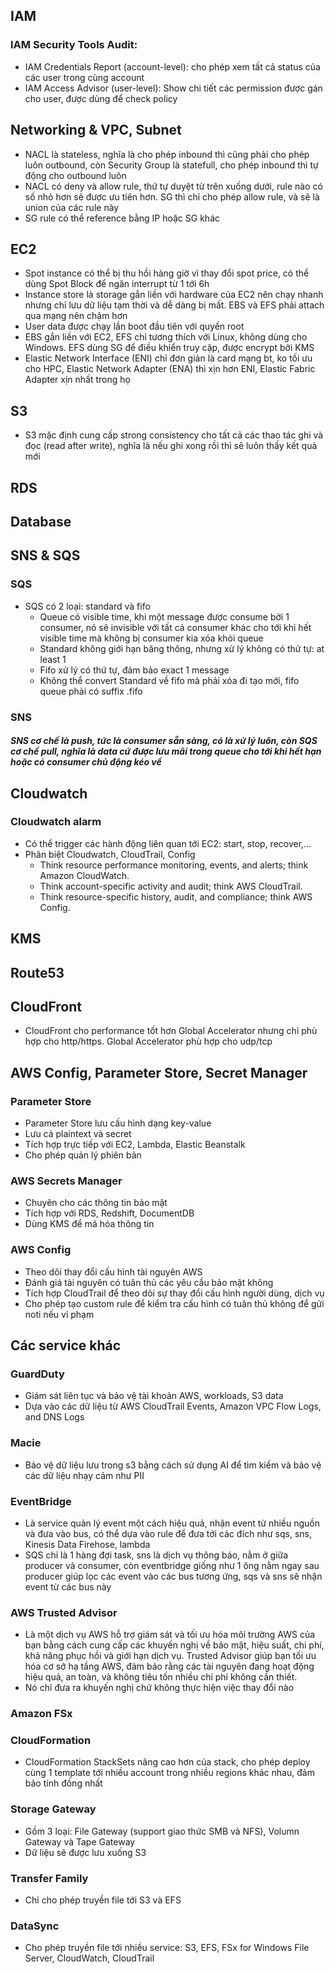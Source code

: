 ## IAM
### IAM Security Tools Audit:
- IAM Credentials Report (account-level): cho phép xem tất cả status của các user trong cùng account
- IAM Access Advisor (user-level): Show chi tiết các permission được gán cho user, được dùng để check policy

## Networking & VPC, Subnet
- NACL là stateless, nghĩa là cho phép inbound thì cũng phải cho phép luôn outbound, còn Security Group là statefull, cho phép inbound thì tự động cho outbound luôn
- NACL có deny và allow rule, thứ tự duyệt từ trên xuống dưới, rule nào có số nhỏ hơn sẽ được ưu tiên hơn. SG thì chỉ cho phép allow rule, và sẽ là union của các rule này
- SG rule có thể reference bằng IP hoặc SG khác

## EC2
- Spot instance có thể bị thu hồi hàng giờ vì thay đổi spot price, có thể dùng Spot Block để ngăn interrupt từ 1 tới 6h
- Instance store là storage gắn liền với hardware của EC2 nên chạy nhanh nhưng chỉ lưu dữ liệu tạm thời và dễ dàng bị mất. EBS và EFS phải attach qua mạng nên chậm hơn
- User data được chạy lần boot đầu tiên với quyền root
- EBS gắn liền với EC2, EFS chỉ tương thích với Linux, không dùng cho Windows. EFS dùng SG để điều khiển truy cập, được encrypt bởi KMS
- Elastic Network Interface (ENI) chỉ đơn giản là card mạng bt, ko tối ưu cho HPC, Elastic Network Adapter (ENA) thì xịn hơn ENI, Elastic Fabric Adapter xịn nhất trong họ

## S3
- S3 mặc định cung cấp strong consistency cho tất cả các thao tác ghi và đọc (read after write), nghĩa là nếu ghi xong rồi thì sẽ luôn thấy kết quả mới

## RDS

## Database

## SNS & SQS
### SQS
- SQS có 2 loại: standard và fifo
  - Queue có visible time, khi một message được consume bởi 1 consumer, nó sẽ invisible với tất cả consumer khác cho tới khi hết visible time mà không bị consumer kia xóa khỏi queue
  - Standard không giới hạn băng thông, nhưng xử lý không có thử tự: at least 1
  - Fifo xử lý có thứ tự, đảm bảo exact 1 message
  - Không thể convert Standard về fifo mà phải xóa đi tạo mới, fifo queue phải có suffix .fifo
### SNS
##### SNS cơ chế là push, tức là consumer sẵn sàng, có là xử lý luôn, còn SQS cơ chế pull, nghĩa là data cứ được lưu mãi trong queue cho tới khi hết hạn hoặc có consumer chủ động kéo về

## Cloudwatch
### Cloudwatch alarm
- Có thể trigger các hành động liên quan tới EC2: start, stop, recover,...
- Phân biệt Cloudwatch, CloudTrail, Config
  - Think resource performance monitoring, events, and alerts; think Amazon CloudWatch.
  - Think account-specific activity and audit; think AWS CloudTrail.
  - Think resource-specific history, audit, and compliance; think AWS Config.

## KMS

## Route53

## CloudFront
- CloudFront cho performance tốt hơn Global Accelerator nhưng chỉ phù hợp cho http/https. Global Accelerator phù hợp cho udp/tcp

## AWS Config, Parameter Store, Secret Manager
### Parameter Store
- Parameter Store lưu cấu hình dạng key-value
- Lưu cả plaintext và secret
- Tích hợp trực tiếp với EC2, Lambda, Elastic Beanstalk
- Cho phép quản lý phiên bản

### AWS Secrets Manager
- Chuyên cho các thông tin bảo mật
- Tích hợp với RDS, Redshift, DocumentDB
- Dùng KMS để mã hóa thông tin

### AWS Config
- Theo dõi thay đổi cấu hình tài nguyên AWS
- Đánh giá tài nguyên có tuân thủ các yêu cầu bảo mật không
- Tích hợp CloudTrail để theo dõi sự thay đổi cấu hình người dùng, dịch vụ
- Cho phép tạo custom rule để kiểm tra cấu hình có tuân thủ không để gửi noti nếu vi phạm

## Các service khác  
### GuardDuty
  - Giám sát liên tục và bảo vệ tài khoản AWS, workloads, S3 data
  - Dựa vào các dữ liệu từ AWS CloudTrail Events, Amazon VPC Flow Logs, and DNS Logs
  
### Macie 
- Bảo vệ dữ liệu lưu trong s3 bằng cách sử dụng AI để tìm kiếm và bảo vệ các dữ liệu nhạy cảm như PII

### EventBridge 
- Là service quản lý event một cách hiệu quả, nhận event từ nhiều nguồn và đưa vào bus, có thể dựa vào rule để đưa tới các đích như sqs, sns, Kinesis Data Firehose, lambda
- SQS chỉ là 1 hàng đợi task, sns là dịch vụ thông báo, nằm ở giữa producer và consumer, còn eventbridge giống như 1 ông nằm ngay sau producer giúp lọc các event vào các bus tương ứng, sqs và sns sẽ nhận event từ các bus này

### AWS Trusted Advisor 
- Là một dịch vụ AWS hỗ trợ giám sát và tối ưu hóa môi trường AWS của bạn bằng cách cung cấp các khuyến nghị về bảo mật, hiệu suất, chi phí, khả năng phục hồi và giới hạn dịch vụ. Trusted Advisor giúp bạn tối ưu hóa cơ sở hạ tầng AWS, đảm bảo rằng các tài nguyên đang hoạt động hiệu quả, an toàn, và không tiêu tốn nhiều chi phí không cần thiết.
- Nó chỉ đưa ra khuyến nghị chứ không thực hiện việc thay đổi nào

### Amazon FSx

### CloudFormation
- CloudFormation StackSets nâng cao hơn của stack, cho phép deploy cùng 1 template tới nhiều account trong nhiều regions khác nhau, đảm bảo tính đồng nhất

### Storage Gateway
- Gồm 3 loại: File Gateway (support giao thức SMB và NFS), Volumn Gateway và Tape Gateway
- Dữ liệu sẽ được lưu xuống S3

### Transfer Family
- Chỉ cho phép truyền file tới S3 và EFS

### DataSync
- Cho phép truyền file tới nhiều service: S3, EFS, FSx for Windows File Server, CloudWatch, CloudTrail
